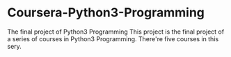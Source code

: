 # Coursera-Python3-Programming
The final project of Python3 Programming
This project is the final project of a series of courses in Python3 Programming.
There're five courses in this sery.
